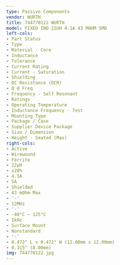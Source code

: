 ```yaml
---
type: Passive Components
vendor: WURTH
title: 744770122 WURTH
model: FIXED IND 22UH 4.1A 43 MOHM SMD
left-cols:
- Part Status
- Type
- Material - Core
- Inductance
- Tolerance
- Current Rating
- Current - Saturation
- Shielding
- DC Resistance (DCR)
- Q @ Freq
- Frequency - Self Resonant
- Ratings
- Operating Temperature
- Inductance Frequency - Test
- Mounting Type
- Package / Case
- Supplier Device Package
- Size / Dimension
- Height - Seated (Max)
right-cols:
- Active
- Wirewound
- Ferrite
- 22µH
- ±20%
- 4.1A
- 5A
- Shielded
- 43 mOhm Max
- '-'
- 12MHz
- '-'
- -40°C ~ 125°C
- 1kHz
- Surface Mount
- Nonstandard
- '-'
- 0.472" L x 0.472" W (12.00mm x 12.00mm)
- 0.315" (8.00mm)
img: 744770122.jpg
---
```

